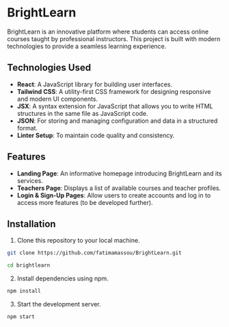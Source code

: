 # BrightLearn

BrightLearn is an innovative platform where students can access online courses taught by professional instructors. This project is built with modern technologies to provide a seamless learning experience.

## Technologies Used

- **React**: A JavaScript library for building user interfaces.
- **Tailwind CSS**: A utility-first CSS framework for designing responsive and modern UI components.
- **JSX**: A syntax extension for JavaScript that allows you to write HTML structures in the same file as JavaScript code.
- **JSON**: For storing and managing configuration and data in a structured format.
- **Linter Setup**: To maintain code quality and consistency.

## Features

- **Landing Page**: An informative homepage introducing BrightLearn and its services.
- **Teachers Page**: Displays a list of available courses and teacher profiles.
- **Login & Sign-Up Pages**: Allow users to create accounts and log in to access more features (to be developed further).

## Installation

1. Clone this repository to your local machine.

```bash
git clone https://github.com/fatimamassou/BrightLearn.git
```
```bash
cd brightlearn
```
2. Install dependencies using npm.

```bash
npm install
```
3. Start the development server.
   
```bash
npm start
```
